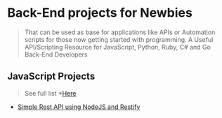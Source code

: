 # Back-End projects for Newbies
> That can be used as base for applications like APIs or Automation scripts for those now getting started with programming. A Useful API/Scripting Resource for JavaScript, Python, Ruby, C# and Go Back-End Developers


## JavaScript Projects
>See full list *[Here](/js)
- [Simple Rest API using NodeJS and Restify](/js/simple-express-rest-api/)